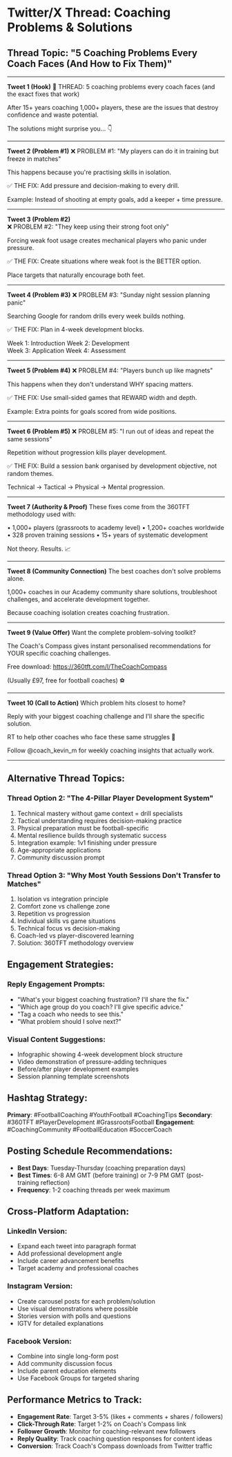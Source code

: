 # Twitter/X Thread: Coaching Problems & Solutions

## Thread Topic: "5 Coaching Problems Every Coach Faces (And How to Fix Them)"

---

**Tweet 1 (Hook)**
🧵 THREAD: 5 coaching problems every coach faces (and the exact fixes that work)

After 15+ years coaching 1,000+ players, these are the issues that destroy confidence and waste potential.

The solutions might surprise you... 👇

---

**Tweet 2 (Problem #1)**
❌ PROBLEM #1: "My players can do it in training but freeze in matches"

This happens because you're practising skills in isolation.

✅ THE FIX: Add pressure and decision-making to every drill.

Example: Instead of shooting at empty goals, add a keeper + time pressure.

---

**Tweet 3 (Problem #2)**  
❌ PROBLEM #2: "They keep using their strong foot only"

Forcing weak foot usage creates mechanical players who panic under pressure.

✅ THE FIX: Create situations where weak foot is the BETTER option.

Place targets that naturally encourage both feet.

---

**Tweet 4 (Problem #3)**
❌ PROBLEM #3: "Sunday night session planning panic"

Searching Google for random drills every week builds nothing.

✅ THE FIX: Plan in 4-week development blocks.

Week 1: Introduction
Week 2: Development  
Week 3: Application
Week 4: Assessment

---

**Tweet 5 (Problem #4)**
❌ PROBLEM #4: "Players bunch up like magnets"

This happens when they don't understand WHY spacing matters.

✅ THE FIX: Use small-sided games that REWARD width and depth.

Example: Extra points for goals scored from wide positions.

---

**Tweet 6 (Problem #5)**
❌ PROBLEM #5: "I run out of ideas and repeat the same sessions"

Repetition without progression kills player development.

✅ THE FIX: Build a session bank organised by development objective, not random themes.

Technical → Tactical → Physical → Mental progression.

---

**Tweet 7 (Authority & Proof)**
These fixes come from the 360TFT methodology used with:

• 1,000+ players (grassroots to academy level)
• 1,200+ coaches worldwide  
• 328 proven training sessions
• 15+ years of systematic development

Not theory. Results. 📈

---

**Tweet 8 (Community Connection)**
The best coaches don't solve problems alone.

1,000+ coaches in our Academy community share solutions, troubleshoot challenges, and accelerate development together.

Because coaching isolation creates coaching frustration.

---

**Tweet 9 (Value Offer)**
Want the complete problem-solving toolkit?

The Coach's Compass gives instant personalised recommendations for YOUR specific coaching challenges.

Free download: https://360tft.com/l/TheCoachCompass

(Usually £97, free for football coaches) ⚽

---

**Tweet 10 (Call to Action)**
Which problem hits closest to home?

Reply with your biggest coaching challenge and I'll share the specific solution.

RT to help other coaches who face these same struggles 🔄

Follow @coach_kevin_m for weekly coaching insights that actually work.

---

## Alternative Thread Topics:

### Thread Option 2: "The 4-Pillar Player Development System"
1. Technical mastery without game context = drill specialists
2. Tactical understanding requires decision-making practice  
3. Physical preparation must be football-specific
4. Mental resilience builds through systematic success
5. Integration example: 1v1 finishing under pressure
6. Age-appropriate applications
7. Community discussion prompt

### Thread Option 3: "Why Most Youth Sessions Don't Transfer to Matches"
1. Isolation vs integration principle
2. Comfort zone vs challenge zone
3. Repetition vs progression  
4. Individual skills vs game situations
5. Technical focus vs decision-making
6. Coach-led vs player-discovered learning
7. Solution: 360TFT methodology overview

## Engagement Strategies:

### Reply Engagement Prompts:
- "What's your biggest coaching frustration? I'll share the fix."
- "Which age group do you coach? I'll give specific advice."
- "Tag a coach who needs to see this."
- "What problem should I solve next?"

### Visual Content Suggestions:
- Infographic showing 4-week development block structure
- Video demonstration of pressure-adding techniques
- Before/after player development examples
- Session planning template screenshots

## Hashtag Strategy:
**Primary**: #FootballCoaching #YouthFootball #CoachingTips
**Secondary**: #360TFT #PlayerDevelopment #GrassrootsFootball
**Engagement**: #CoachingCommunity #FootballEducation #SoccerCoach

## Posting Schedule Recommendations:
- **Best Days**: Tuesday-Thursday (coaching preparation days)
- **Best Times**: 6-8 AM GMT (before training) or 7-9 PM GMT (post-training reflection)
- **Frequency**: 1-2 coaching threads per week maximum

## Cross-Platform Adaptation:

### LinkedIn Version:
- Expand each tweet into paragraph format
- Add professional development angle
- Include career advancement benefits
- Target academy and professional coaches

### Instagram Version:  
- Create carousel posts for each problem/solution
- Use visual demonstrations where possible
- Stories version with polls and questions
- IGTV for detailed explanations

### Facebook Version:
- Combine into single long-form post
- Add community discussion focus
- Include parent education elements
- Use Facebook Groups for targeted sharing

## Performance Metrics to Track:
- **Engagement Rate**: Target 3-5% (likes + comments + shares / followers)
- **Click-Through Rate**: Target 1-2% on Coach's Compass link
- **Follower Growth**: Monitor for coaching-relevant new followers
- **Reply Quality**: Track coaching question responses for content ideas
- **Conversion**: Track Coach's Compass downloads from Twitter traffic